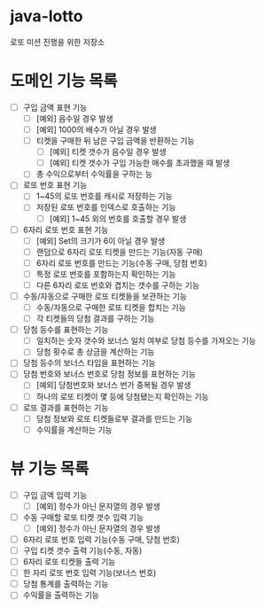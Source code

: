 # java-lotto
로또 미션 진행을 위한 저장소

# 도메인 기능 목록
- [ ] 구입 금액 표현 기능
    - [ ] [예외] 음수일 경우 발생
    - [ ] [예외] 1000의 배수가 아닐 경우 발생
    - [ ] 티켓을 구매한 뒤 남은 구입 금액을 반환하는 기능
        - [ ] [예외] 티켓 갯수가 음수일 경우 발생
        - [ ] [예외] 티켓 갯수가 구입 가능한 매수를 초과했을 때 발생
    - [ ] 총 수익으로부터 수익률을 구하는 능
- [ ] 로또 번호 표현 기능
    - [ ] 1~45의 로또 번호를 캐시로 저장하는 기능
    - [ ] 저장된 로또 번호를 인덱스로 호출하는 기능
        - [ ] [예외] 1~45 외의 번호를 호출할 경우 발생
- [ ] 6자리 로또 번호 표현 기능
    - [ ] [예외] Set의 크기가 6이 아닐 경우 발생
    - [ ] 랜덤으로 6자리 로또 티켓을 만드는 기능(자동 구매)
    - [ ] 6자리 로또 번호를 만드는 기능(수동 구매, 당첨 번호)
    - [ ] 특정 로또 번호를 포함하는지 확인하는 기능
    - [ ] 다른 6자리 로또 번호와 겹치는 갯수를 구하는 기능
- [ ] 수동/자동으로 구매한 로또 티켓들을 보관하는 기능
    - [ ] 수동/자동으로 구매한 로또 티켓을 합치는 기능
    - [ ] 각 티켓들의 당첨 결과를 구하는 기능
- [ ] 당첨 등수를 표현하는 기능
    - [ ] 일치하는 숫자 갯수와 보너스 일치 여부로 당첨 등수를 가져오는 기능
    - [ ] 당첨 횟수로 총 상금을 계산하는 기능
- [ ] 당첨 등수의 보너스 타입을 표현하는 기능
- [ ] 당첨 번호와 보너스 번호로 당첨 정보를 표현하는 기능
    - [ ] [예외] 당첨번호와 보너스 번가 중복될 경우 발생
    - [ ] 하나의 로또 티켓이 몇 등에 당첨됐는지 확인하는 기능
- [ ] 로또 결과를 표현하는 기능
    - [ ] 당첨 정보와 로또 티켓들로부 결과를 만드는 기능
    - [ ] 수익률을 계산하는 기능

# 뷰 기능 목록
- [ ] 구입 금액 입력 기능
    - [ ] [예외] 정수가 아닌 문자열의 경우 발생
- [ ] 수동 구매할 로또 티켓 갯수 입력 기능
    - [ ] [예외] 정수가 아닌 문자열의 경우 발생
- [ ] 6자리 로또 번호 입력 기능(수동 구매, 당첨 번호)
- [ ] 구입 티켓 갯수 출력 기능(수동, 자동)
- [ ] 6자리 로또 티켓들 출력 기능
- [ ] 한 자리 로또 번호 입력 기능(보너스 번호)
- [ ] 당첨 통계를 출력하는 기능
- [ ] 수익률을 출력하는 기능

